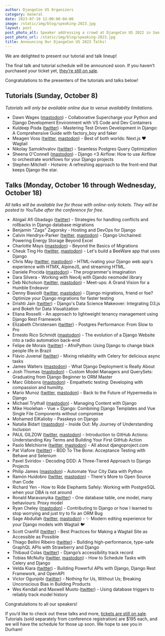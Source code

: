 ```yaml
---
author: DjangoCon US Organizers
category: General
date: 2023-07-10 12:00:00-04:00
image: /static/img/blog/speaking-2023.jpg
layout: post
post_photo_alt: Speaker addressing a crowd at DjangoCon US 2022 in San Diego
post_photo_url: /static/img/blog/speaking-2023.jpg
title: Announcing Our DjangoCon US 2023 Talks!
---
```


We are delighted to present our tutorial and talk lineup!

The final talk and tutorial schedule will be announced soon. If you haven’t purchased your ticket yet, [they’re still on sale]({{site.ticket_link}}).

Congratulations to the presenters of the tutorials and talks below!

## Tutorials (Sunday, October 8)

_Tutorials will only be available online due to venue availabilty limitations._

-   Dawn Wages ([mastodon](https://mastodon.online/@bajoranengineer)) - Collaborative Supercharge your Python and Django Development Environment with VS Code and Dev Containers
-   Kuldeep Pisda ([twitter](https://twitter.com/KdPisda)) - Mastering Test Driven Development in Django: A Comprehensive Guide with factory_boy and faker
-   Meagen Voss ([twitter](https://twitter.com/meagenvoss), [mastodon](https://fosstodon.org/@vossisboss)) - Best of both worlds: Next.js ❤️ Wagtail
-   Nikolay Samokhvalov ([twitter](https://twitter.com/samokhvalov)) - Seamless Postgres Query Optimization
-   Sheena O'Connell ([mastodon](https://mastodon.social/@sheenarbw)) - Django <3 Airflow: How to use Airflow to orchestrate workflows for your Django projects
-   Stephen Mitchell - Hotwire: A refreshing approach to the front-end that keeps Django the star.

## Talks (Monday, October 16 through Wednesday, October 18)

_All talks will be available live for those with online-only tickets. They will be posted to YouTube after the conference for free._

-   Abigail Afi Gbadago ([twitter](https://twitter.com/afi_maame)) - Strategies for handling conflicts and rollbacks in Django database migrations
-   Benjamin "Zags" Zagorsky - Hosting and DevOps for Django
-   Calvin Hendryx-Parker ([twitter](https://twitter.com/calvinhp), [mastodon](https://fosstodon.org/@calvinhp)) - Django Unchained: Powering Energy Storage Beyond Excel
-   Charlotte Mays ([mastodon](https://hachyderm.io/@charlotte)) - Beyond the Basics of Migrations
-   Cheuk Ting Ho ([twitter](https://twitter.com/cheukting_ho), [mastodon](https://fosstodon.org/@cheukting_ho)) - Let's build a BeeWare app that uses Django
-   Chris May ([twitter](https://twitter.com/_chrismay), [mastodon](https://fosstodon.org/@_chrismay)) - HTML-ivating your Django web app's experience with HTMX, AlpineJS, and streaming HTML.
-   Daniele Procida ([mastodon](https://mastodon.online/@EvilDMP)) - The programmer's imagination
-   Dara Silvera - Working with Neo4j with Djando neomodel library
-   Deb Nicholson ([twitter](https://twitter.com/baconandcoconut), [mastodon](https://freeradical.zone/@baconandcoconut)) - Meet-ups: A Grand Vision for a Humble Endeavor
-   Denny Biasiolli ([twitter](https://twitter.com/dennybiasiolli), [mastodon](https://mastodon.uno/@dennybiasiolli)) - Django migrations, friend or foe? Optimize your Django migrations for faster testing
-   Drishti Jain ([twitter](https://twitter.com/drishtijjain)) - Django's Data Science Makeover: Integrating D3.js and Bokeh for Data Visualization
-   Eliana Rosselli - An approach to lightweight tenancy management using Django Rest Framework
-   Elizabeth Christensen ([twitter](https://twitter.com/sqlliz)) - Postgres Performance: From Slow to Pro
-   Ernesto Rico Schmidt ([mastodon](https://hachyderm.io/@eigenwijsje)) - The evolution of a Django Website into a radio automation back-end
-   Felipe de Morais ([twitter](https://twitter.com/felipedemorais_)) - AfroPython: Using Django to change black people life in Brazil
-   Flávio Juvenal ([twitter](https://twitter.com/flaviojuvenal)) - Mixing reliability with Celery for delicious async tasks
-   James Walters ([mastodon](https://fosstodon.org/@jameswalters)) - What Django Deployment is Really About
-   Josh Thomas ([mastodon](https://joshthomas.dev/@josh)) - Custom Model Managers and QuerySets: Graduating from Django Beginner to ORM Master
-   Marc Gibbons ([mastodon](https://mastodon.social/@marcgibbons)) - Empathetic testing: Developing with compassion and humility.
-   Mario Munoz ([twitter](https://twitter.com/PythonByNight), [mastodon](https://fosstodon.org/@pythonbynight)) - Back to the Future of Hypermedia in Django
-   Michael Trythall ([mastodon](https://mastodon.yupgup.com/@michael)) - Managing Content with Django
-   Mike Hoolehan - Vue + Django: Combining Django Templates and Vue Single File Components without compromise
-   Mohamed ElKalioby - Passkeys on Django
-   Natalia Bidart ([mastodon](https://fosstodon.org/@nessita)) - Inside Out: My Journey of Understanding Inclusion
-   PAUL GILZOW ([twitter](https://twitter.com/gilzow), [mastodon](https://higheredweb.social/@gilzow)) - Introduction to GitHub Actions: Understanding Key Terms and Building Your First GitHub Action
-   Paolo Melchiorre ([twitter](https://twitter.com/pauloxnet), [mastodon](https://fosstodon.org/@paulox)) - All about djangoproject.com
-   Pat Viafore ([twitter](https://twitter.com/PatViaforever)) - BDD To The Bone: Acceptance Testing with Behave and Selenium
-   Pavel Sviridov - Decoding DDD: A Three-Tiered Approach to Django Projects
-   Philip James ([mastodon](https://phildini.net/@phildini)) - Automate Your City Data with Python
-   Ramón Huidobro ([twitter](https://twitter.com/hola_soy_milk), [mastodon](https://hola-soy-milk.online/@ramon)) - There's More to Open Source than Code
-   Richard Yen - How to Ride Elephants Safely: Working with PostgreSQL when your DBA is not around
-   Ronald Maravanyika ([twitter](https://twitter.com/ronn_zw)) - One database table, one model, many behaviours: Proxy model
-   Ryan Cheley ([mastodon](https://mastodon.social/@ryancheley)) - Contributing to Django or how I learned to stop worrying and just try to fix an ORM Bug
-   Sage Abdullah ([twitter](https://twitter.com/laymonage), [mastodon](https://fosstodon.org/@laymonage)) - ✨ Modern editing experience for your Django models with Wagtail 🐦
-   Scott Cranfill ([twitter](https://twitter.com/scott_ish)) - Best Practices for Making a Wagtail Site as Accessible as Possible
-   Thiago Bellini Ribeiro ([twitter](https://twitter.com/_bellini666)) - Building high-performance, type-safe GraphQL APIs with Strawberry and Django
-   Thibaud Colas ([twitter](https://twitter.com/thibaud_colas)) - Django’s accessibility track record
-   Tobias McNulty ([twitter](https://twitter.com/tobiasmcnulty), [mastodon](https://fosstodon.org/@tobiasmcnulty)) - How to Schedule Tasks with Celery and Django
-   Velda Kiara ([twitter](https://twitter.com/VeldaKiara)) - Building Powerful APIs with Django, Django Rest Framework, and OpenAPI
-   Victor Ogunjobi ([twitter](https://twitter.com/chemicopy_)) - Nothing for Us, Without Us; Breaking Unconscious Bias in Building Products
-   Wes Kendall and Maxwell Muoto ([twitter](https://twitter.com/maxmuoto)) - Using database triggers to reliably track model history

Congratulations to all our speakers!

If you’d like to check out these talks and more, [tickets are still on sale]({{site.ticket_link}}). Tutorials (sold separately from conference registration) are $195 each, and we will have the schedule for those up soon. We hope to see you in Durham!
